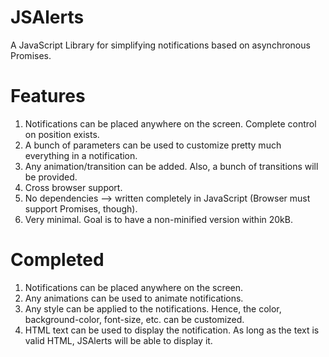 JSAlerts
========
A JavaScript Library for simplifying notifications based on asynchronous Promises.

Features
========
1. Notifications can be placed anywhere on the screen. Complete control on position exists.
2. A bunch of parameters can be used to customize pretty much everything in a notification.
3. Any animation/transition can be added. Also, a bunch of transitions will be provided.
4. Cross browser support.
5. No dependencies --> written completely in JavaScript (Browser must support Promises, though).
6. Very minimal. Goal is to have a non-minified version within 20kB.

Completed
=========
1. Notifications can be placed anywhere on the screen.
2. Any animations can be used to animate notifications.
3. Any style can be applied to the notifications. Hence, the color, background-color, font-size, etc. can be customized.
4. HTML text can be used to display the notification. As long as the text is valid HTML, JSAlerts will be able to display it.

